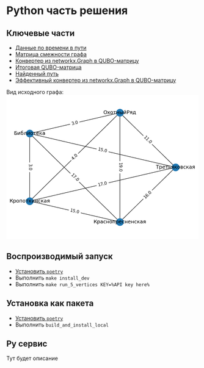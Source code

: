 # Python часть решения

## Ключевые части

- [Данные по времени в пути](./data/paths.csv)
- [Матрица смежности графа](./data/results/adj.npy)
- [Конвертер из networkx.Graph в QUBO-матрицу](./solution/converters/tsp2qubo.py)
- [Итоговая QUBO-матрица](./data/results/Q.npy)
- [Найденный путь](./data/results/answer.csv)
- [Эффективный конвертер из networkx.Graph в QUBO-матрицу](./solution/service/solver/eff_tsp2qubo.py)

Вид исходного графа:
![](./data/results/problem_graph.png)

## Воспроизводимый запуск

- [Установить `poetry`](https://python-poetry.org/docs/#installation)
- Выполнить `make install_dev`
- Выполнить `make run_5_vertices KEY=%API key here%`

## Установка как пакета

- [Установить `poetry`](https://python-poetry.org/docs/#installation)
- Выполнить `build_and_install_local`

## Py сервис

Тут будет описание
